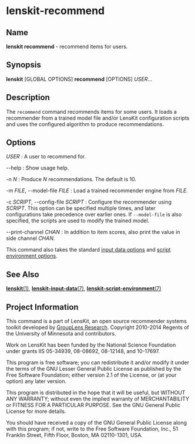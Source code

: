 # lenskit-recommend

## Name

**lenskit recommend** - recommend items for users.

## Synopsis

**lenskit** [GLOBAL OPTIONS] **recommend** [OPTIONS] *USER*...

## Description

The `recommend` command recommends items for some users.  It loads a recommender from a
trained model file and/or LensKit configuration scripts and uses the configured algorithm to
produce recommendations.

## Options

*USER*
:   A user to recommend for.

--help
:   Show usage help.

-n *N*
:   Produce *N* recommendations.  The default is 10.

-m *FILE*, --model-file *FILE*
:   Load a trained recommender engine from *FILE*.

-c *SCRIPT*, --config-file *SCRIPT*
:   Configure the recommender using *SCRIPT*.  This option can be specified multiple times, and
    later configurations take precedence over earlier ones.  If `--model-file` is also specified,
    the scripts are used to modify the trained model.

--print-channel *CHAN*
:   In addition to item scores, also print the value in side channel *CHAN*.

This command also takes the standard [input data options](man:lenskit-input-data(7))
and [script environment options](man:lenskit-script-environment(7)).

## See Also

[**lenskit**(1)](man:lenskit(1)), [**lenskit-input-data**(7)](man:lenskit-input-data(7)),
[**lenskit-script-environment**(7)](man:lenskit-script-environment(7))

## Project Information

This command is a part of LensKit, an open source recommender systems toolkit
developed by [GroupLens Research](http://grouplens.org).
Copyright 2010-2014 Regents of the University of Minnesota and contributors.

Work on LensKit has been funded by the National Science Foundation under
grants IIS 05-34939, 08-08692, 08-12148, and 10-17697.

This program is free software; you can redistribute it and/or modify
it under the terms of the GNU Lesser General Public License as
published by the Free Software Foundation; either version 2.1 of the
License, or (at your option) any later version.

This program is distributed in the hope that it will be useful, but WITHOUT
ANY WARRANTY; without even the implied warranty of MERCHANTABILITY or FITNESS
FOR A PARTICULAR PURPOSE. See the GNU General Public License for more
details.

You should have received a copy of the GNU General Public License along with
this program; if not, write to the Free Software Foundation, Inc., 51
Franklin Street, Fifth Floor, Boston, MA 02110-1301, USA.
